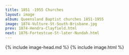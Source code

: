 ```yaml
---
title: 1851 -1955 Churches
layout: image
album: Queensland Baptist churches 1851-1955
image: 1874-Vulture-St-South-Brisbane.jpg
prev: 1874-Hendra-Clayfield.html
next: 1876-Fortestcue-St-later-Nundah.html
---
```

 {% include image-head.md %}
{% include image.html %}